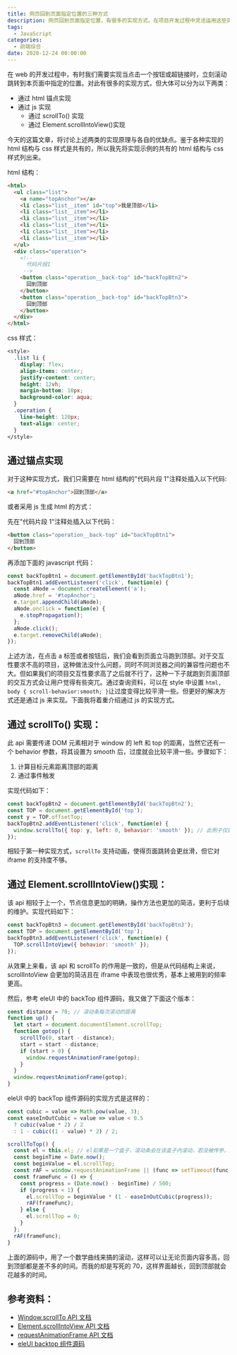 ```yaml
---
title: 网页回到页面指定位置的三种方式
description: 网页回到页面指定位置，有很多的实现方式。在项目开发过程中灵活运用这些实现方式，会让我们的开发事半功倍。
tags:
  - JavaScript
categories:
  - 前端综合
date: 2020-12-24 00:00:00
---
```


在 web 的开发过程中，有时我们需要实现当点击一个按钮或超链接时，立刻滚动跳转到本页面中指定的位置。对此有很多的实现方式，但大体可以分为以下两类：

- 通过 html 锚点实现
- 通过 js 实现
  - 通过 scrollTo() 实现
  - 通过 Element.scrollIntoView()实现

今天的这篇文章，将讨论上述两类的实现原理与各自的优缺点。鉴于各种实现的 html 结构与 css 样式是共有的，所以我先将实现示例的共有的 html 结构与 css 样式列出来。

html 结构：

```html
<html>
  <ul class="list">
    <a name="topAnchor"></a>
    <li class="list__item" id="top">我是顶部</li>
    <li class="list__item"></li>
    <li class="list__item"></li>
    <li class="list__item"></li>
    <li class="list__item"></li>
    <li class="list__item"></li>
  </ul>
  <div class="operation">
    <!-- 
      代码片段1
     -->
    <button class="operation__back-top" id="backTopBtn2">
      回到顶部
    </button>
    <button class="operation__back-top" id="backTopBtn3">
      回到顶部
    </button>
  </div>
</html>
```

css 样式：

```css
<style>
  .list li {
    display: flex;
    align-items: center;
    justify-content: center;
    height: 12vh;
    margin-bottom: 10px;
    background-color: aqua;
  }
  .operation {
    line-height: 120px;
    text-align: center;
  }
</style>
```

## 通过锚点实现

对于这种实现方式，我们只需要在 html 结构的"代码片段 1"注释处插入以下代码:

```html
<a href="#topAnchor">回到顶部</a>
```

或者采用 js 生成 html 的方式：

先在"代码片段 1"注释处插入以下代码：

```html
<button class="operation__back-top" id="backTopBtn1">
  回到顶部
</button>
```

再添加下面的 javascript 代码：

```javascript
const backTopBtn1 = document.getElementById('backTopBtn1');
backTopBtn1.addEventListener('click', function(e) {
  const aNode = document.createElement('a');
  aNode.href = '#topAnchor';
  e.target.appendChild(aNode);
  aNode.onclick = function(e) {
    e.stopPropagation();
  };
  aNode.click();
  e.target.removeChild(aNode);
});
```

上述方法，在点击 a 标签或者按钮后，我们会看到页面立马跑到顶部。对于交互性要求不高的项目，这种做法没什么问题，同时不同浏览器之间的兼容性问题也不大。但如果我们的项目交互性要求高了之后就不行了，这种一下子就跑到页面顶部的交互方式会让用户觉得有些突兀。通过查询资料，可以在 style 中设置 `html, body { scroll-behavior:smooth; }`让过度变得比较平滑一些。但更好的解决方式还是通过 js 来实现。下面我将着重介绍通过 js 的实现方式。

## 通过 scrollTo() 实现：

此 api 需要传递 DOM 元素相对于 window 的 left 和 top 的距离，当然它还有一个 behavior 参数，将其设置为 smooth 后，过度就会比较平滑一些。步骤如下：

1. 计算目标元素距离顶部的距离
2. 通过事件触发

实现代码如下：

```javascript
const backTopBtn2 = document.getElementById('backTopBtn2');
const TOP = document.getElementById('top');
const y = TOP.offsetTop;
backTopBtn2.addEventListener('click', function(e) {
  window.scrollTo({ top: y, left: 0, behavior: 'smooth' }); // 此例子仅展示简单 demo，只考虑 top 坐标
});
```

相较于第一种实现方式，`scrollTo` 支持动画，使得页面跳转会更丝滑，但它对 iframe 的支持度不够。

## 通过 Element.scrollIntoView()实现：

该 api 相较于上一个，节点信息更加的明确，操作方法也更加的简洁，更利于后续的维护。实现代码如下：

```javascript
const backTopBtn3 = document.getElementById('backTopBtn3');
const TOP = document.getElementById('top');
backTopBtn3.addEventListener('click', function(e) {
  TOP.scrollIntoView({ behavior: 'smooth' });
});
```

从效果上来看，该 api 和 scrollTo 的作用是一致的，但是从代码结构上来说，scrollIntoView 会更加的简洁且在 iframe 中表现也很优秀，基本上被用到的频率更高。

然后，参考 eleUI 中的 backTop 组件源码，我又做了下面这个版本：

```javascript
const distance = 70; // 滚动条每次滚动的距离
function up() {
  let start = document.documentElement.scrollTop;
  function gotop() {
    scrollTo(0, start - distance);
    start = start - distance;
    if (start > 0) {
      window.requestAnimationFrame(gotop);
    }
  }
  window.requestAnimationFrame(gotop);
}
```

eleUI 中的 backTop 组件源码的实现方式是这样的：

```javascript
const cubic = value => Math.pow(value, 3);
const easeInOutCubic = value => value < 0.5
  ? cubic(value * 2) / 2
  : 1 - cubic((1 - value) * 2) / 2;

scrollToTop() {
  const el = this.el; // el如果是一个盒子，滚动条会在该盒子内滚动，若没被传参，则为整个页面
  const beginTime = Date.now();
  const beginValue = el.scrollTop;
  const rAF = window.requestAnimationFrame || (func => setTimeout(func, 16));
  const frameFunc = () => {
    const progress = (Date.now() - beginTime) / 500;
    if (progress < 1) {
      el.scrollTop = beginValue * (1 - easeInOutCubic(progress));
      rAF(frameFunc);
    } else {
      el.scrollTop = 0;
    }
  };
  rAF(frameFunc);
}
```

上面的源码中，用了一个数学曲线来搞的滚动，这样可以让无论页面内容多高，回到顶部都是差不多的时间。而我的却是写死的 70，这样界面越长，回到顶部就会花越多的时间。

## 参考资料：

- [Window.scrollTo API 文档](https://developer.mozilla.org/zh-CN/docs/Web/API/Window/scrollTo)
- [Element.scrollIntoView API 文档](https://developer.mozilla.org/en-US/docs/Web/API/Element/scrollIntoView)
- [requestAnimationFrame API 文档](https://developer.mozilla.org/zh-CN/docs/Web/API/Window/requestAnimationFrame)
- [eleUI backtop 组件源码](https://github.com/ElemeFE/element/blob/dev/packages/backtop/src/main.vue)
